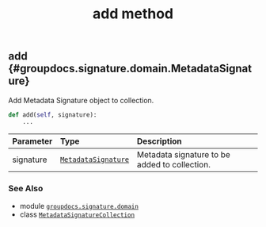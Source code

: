 ﻿---
title: add method
second_title: GroupDocs.Signature for Python via .NET API References
description: 
type: docs
url: /python-net/groupdocs.signature.domain/metadatasignaturecollection/add/
is_root: false
weight: 20
---

## add {#groupdocs.signature.domain.MetadataSignature}

Add Metadata Signature object to collection.



```python
def add(self, signature):
    ...
```


| Parameter | Type | Description |
| :- | :- | :- |
| signature | [`MetadataSignature`](/signature/python-net/groupdocs.signature.domain/metadatasignature) | Metadata signature to be added to collection. |



### See Also
* module [`groupdocs.signature.domain`](../../)
* class [`MetadataSignatureCollection`](/signature/python-net/groupdocs.signature.domain/metadatasignaturecollection)
